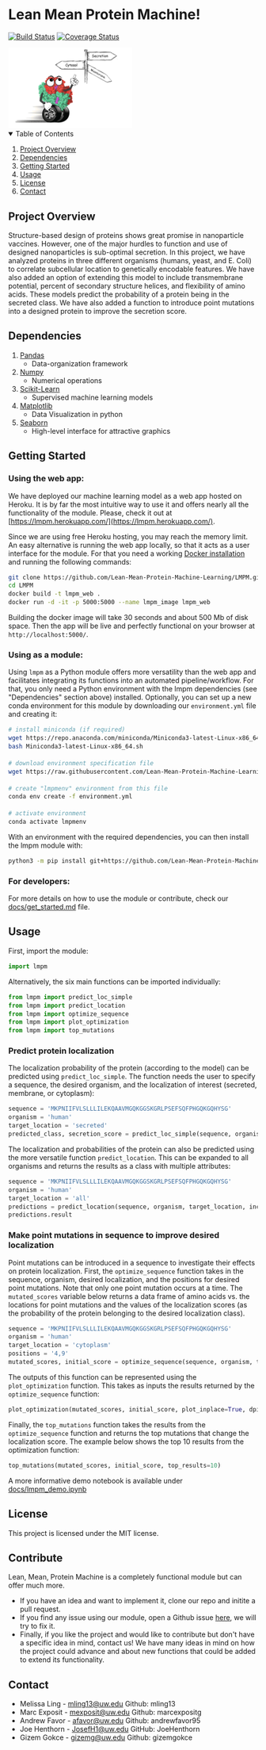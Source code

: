 # Lean Mean Protein Machine!

[![Build Status](https://travis-ci.com/Lean-Mean-Protein-Machine-Learning/LMPM.svg?branch=main)](https://travis-ci.com/Lean-Mean-Protein-Machine-Learning/LMPM)
[![Coverage Status](https://coveralls.io/repos/github/Lean-Mean-Protein-Machine-Learning/LMPM/badge.svg?branch=main)](https://coveralls.io/github/Lean-Mean-Protein-Machine-Learning/LMPM?branch=main)

<img src='img/LMPM_logo.png' width=250px>

<!-- TABLE OF CONTENTS -->
<details open="open">
  <summary>Table of Contents</summary>
  <ol>
    <li><a href="#project-overview">Project Overview</a></li>
    <li><a href="#dependencies">Dependencies</a></li>
    <li><a href="#getting-started">Getting Started</a></li>
    <li><a href="#usage">Usage</a></li>
    <li><a href="#license">License</a></li>
    <li><a href="#contact">Contact</a></li>
  </ol>
</details>



<!-- ABOUT THE PROJECT -->
## Project Overview

Structure-based design of proteins shows great promise in nanoparticle vaccines. However, one of the major hurdles to function and use of designed nanoparticles is sub-optimal secretion. In this project, we have analyzed proteins in three different organisms (humans, yeast, and E. Coli) to correlate subcellular location to genetically encodable features. We have also added an option of extending this model to include transmembrane potential, percent of secondary structure helices, and flexibility of amino acids. These models predict the probability of a protein being in the secreted class. We have also added a function to introduce point mutations into a designed protein to improve the secretion score.

## Dependencies
1. [Pandas](https://anaconda.org/anaconda/pandas)
	- Data-organization framework
2. [Numpy](https://anaconda.org/anaconda/numpy)
	- Numerical operations
3. [Scikit-Learn](https://anaconda.org/anaconda/scikit-learn)
    - Supervised machine learning models
4. [Matplotlib](https://anaconda.org/anaconda/matplotlib)
	- Data Visualization in python 
5. [Seaborn](https://anaconda.org/anaconda/seaborn)
	- High-level interface for attractive graphics


<!-- GETTING STARTED -->
## Getting Started

### Using the web app:

We have deployed our machine learning model as a web app hosted on Heroku. It is by far
the most intuitive way to use it and offers nearly all the functionality of the module. Please, 
check it out at [https://lmpm.herokuapp.com/](https://lmpm.herokuapp.com/).

Since we are using free Heroku hosting, you may reach the memory limit. An easy alternative is
running the web app locally, so that it acts as a user interface for the module. For that you
need a working [Docker installation](https://docs.docker.com/get-docker/) and running the following commands:

```sh
git clone https://github.com/Lean-Mean-Protein-Machine-Learning/LMPM.git
cd LMPM
docker build -t lmpm_web .
docker run -d -it -p 5000:5000 --name lmpm_image lmpm_web
```

Building the docker image will take 30 seconds and about 500 Mb of disk space. Then the app will be live and perfectly functional on your browser at `http://localhost:5000/`.

### Using as a module:

Using `lmpm` as a Python module offers more versatility than the web app and facilitates integrating its functions into an automated pipeline/workflow. For that, you only need a Python environment with the lmpm dependencies (see "Dependencies" section above) installed. Optionally, you can set up a new conda environment for this module by downloading our `environment.yml` file and creating it:

```sh
# install miniconda (if required)
wget https://repo.anaconda.com/miniconda/Miniconda3-latest-Linux-x86_64.sh
bash Miniconda3-latest-Linux-x86_64.sh

# download environment specification file
wget https://raw.githubusercontent.com/Lean-Mean-Protein-Machine-Learning/LMPM/main/environment.yml

# create "lmpmenv" environment from this file
conda env create -f environment.yml

# activate environment
conda activate lmpmenv
``` 

With an environment with the required dependencies, you can then install the lmpm module with:

```sh
python3 -m pip install git+https://github.com/Lean-Mean-Protein-Machine-Learning/LMPM
```
### For developers:

For more details on how to use the module or contribute, check our [docs/get_started.md](https://github.com/Lean-Mean-Protein-Machine-Learning/LMPM/blob/main/docs/get_started.md) file.


<!-- USAGE EXAMPLES -->
## Usage

First, import the module:
  ```python
  import lmpm
  ```

Alternatively, the six main functions can be imported individually:
```python
from lmpm import predict_loc_simple
from lmpm import predict_location
from lmpm import optimize_sequence
from lmpm import plot_optimization
from lmpm import top_mutations
```

### Predict protein localization
The localization probability of the protein (according to the model) can be predicted using `predict_loc_simple`. The function needs the user to specify a sequence, the desired organism, and the localization of interest (secreted, membrane, or cytoplasm):
  ```python
  sequence = 'MKPNIIFVLSLLLILEKQAAVMGQKGGSKGRLPSEFSQFPHGQKGQHYSG'
  organism = 'human'
  target_location = 'secreted'
  predicted_class, secretion_score = predict_loc_simple(sequence, organism, target_location, include_dg=False)
  ```
The localization and probabilities of the protein can also be predicted using the more versatile function `predict_location`. This can be expanded to all organisms and returns the results as a class with multiple attributes:
  ```python
  sequence = 'MKPNIIFVLSLLLILEKQAAVMGQKGGSKGRLPSEFSQFPHGQKGQHYSG'
  organism = 'human'
  target_location = 'all'
  predictions = predict_location(sequence, organism, target_location, include_dg=False)
  predictions.result
  ```

### Make point mutations in sequence to improve desired localization
Point mutations can be introduced in a sequence to investigate their effects on protein localization. First, the `optimize_sequence` function takes in the sequence, organism, desired localization, and the positions for desired point mutations. Note that only one point mutation occurs at a time. The `mutated_scores` variable below returns a data frame of amino acids vs. the locations for point mutations and the values of the localization scores (as the probability of the protein belonging to the desired localization class).
  ```python
  sequence = 'MKPNIIFVLSLLLILEKQAAVMGQKGGSKGRLPSEFSQFPHGQKGQHYSG'
  organism = 'human'
  target_location = 'cytoplasm'
  positions = '4,9'
  mutated_scores, initial_score = optimize_sequence(sequence, organism, target_location, include_dg=False, positions=positions)
  ```
The outputs of this function can be represented using the `plot_optimization` function. This takes as inputs the results returned by the `optimize_sequence` function:
  ```python
  plot_optimization(mutated_scores, initial_score, plot_inplace=True, dpi=100)
  ```
Finally, the `top_mutations` function takes the results from the `optimize_sequence` function and returns the top mutations that change the localization score. The example below shows the top 10 results from the optimization function:
  ```python
  top_mutations(mutated_scores, initial_score, top_results=10)
  ```
A more informative demo notebook is available under [docs/lmpm_demo.ipynb](https://github.com/Lean-Mean-Protein-Machine-Learning/LMPM/blob/main/docs/lmpm_demo.ipynb)

<!-- LICENSE -->
## License
This project is licensed under the MIT license.


<!-- CONTRIBUTE -->
## Contribute
Lean, Mean, Protein Machine is a completely functional module but can offer much more.

- If you have an idea and want to implement it, clone our repo and initite a pull request.
- If you find any issue using our module, open a Github issue [here](https://github.com/Lean-Mean-Protein-Machine-Learning/LMPM/issues), we will try to fix it.
- Finally, if you like the project and would like to contribute but don't have a specific idea in mind, contact us! We have many ideas in mind on how the project could advance and about new functions that could be added to extend its functionality.

<!-- CONTACT -->
## Contact

- Melissa Ling - mling13@uw.edu Github: mling13
- Marc Exposit - mexposit@uw.edu Github: marcexpositg
- Andrew Favor - afavor@uw.edu Github: andrewfavor95
- Joe Henthorn - JosefH1@uw.edu  GitHub: JoeHenthorn
- Gizem Gokce - gizemg@uw.edu Github: gizemgokce

